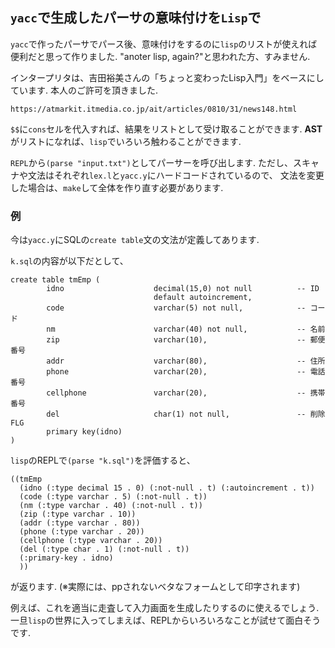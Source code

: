## `yacc`で生成したパーサの意味付けを`Lisp`で

`yacc`で作ったパーサでパース後、意味付けをするのに`lisp`のリストが使えれば便利だと思って作りました.
"anoter lisp, again?"と思われた方、すみません.

インタープリタは、吉田裕美さんの「ちょっと変わったLisp入門」をベースにしています.
本人のご許可を頂きました. 

```
https://atmarkit.itmedia.co.jp/ait/articles/0810/31/news148.html
```

`$$`に`cons`セルを代入すれば、結果をリストとして受け取ることができます.
**AST**がリストになれば、`lisp`でいろいろ触わることができます.

`REPL`から`(parse "input.txt")`としてパーサーを呼び出します.
ただし、スキャナや文法はそれぞれ`lex.l`と`yacc.y`にハードコードされているので、
文法を変更した場合は、`make`して全体を作り直す必要があります.

### 例

今は`yacc.y`にSQLの`create table`文の文法が定義してあります. 

`k.sql`の内容が以下だとして、
```
create table tmEmp (
        idno                    decimal(15,0) not null          -- ID
                                default autoincrement,
        code                    varchar(5) not null,            -- コード
        nm                      varchar(40) not null,           -- 名前
        zip                     varchar(10),                    -- 郵便番号
        addr                    varchar(80),                    -- 住所
        phone                   varchar(20),                    -- 電話番号
        cellphone               varchar(20),                    -- 携帯番号
        del                     char(1) not null,               -- 削除FLG
        primary key(idno)
)
```

`lisp`のREPLで`(parse "k.sql")`を評価すると、

```
((tmEmp
  (idno (:type decimal 15 . 0) (:not-null . t) (:autoincrement . t))
  (code (:type varchar . 5) (:not-null . t))
  (nm (:type varchar . 40) (:not-null . t))
  (zip (:type varchar . 10))
  (addr (:type varchar . 80))
  (phone (:type varchar . 20))
  (cellphone (:type varchar . 20))
  (del (:type char . 1) (:not-null . t))
  (:primary-key . idno)
  ))
```

が返ります. (※実際には、ppされないベタなフォームとして印字されます)

例えば、これを適当に走査して入力画面を生成したりするのに使えるでしょう.
一旦`lisp`の世界に入ってしまえば、REPLからいろいろなことが試せて面白そうです.




